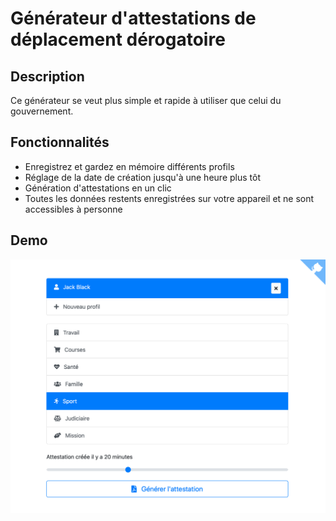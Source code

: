 # Générateur d'attestations de déplacement dérogatoire

## Description

Ce générateur se veut plus simple et rapide à utiliser que celui du gouvernement.

## Fonctionnalités

* Enregistrez et gardez en mémoire différents profils
* Réglage de la date de création jusqu'à une heure plus tôt
* Génération d'attestations en un clic
* Toutes les données restents enregistrées sur votre appareil et ne sont accessibles à personne

## Demo

![Demo](./screenshot.png)
